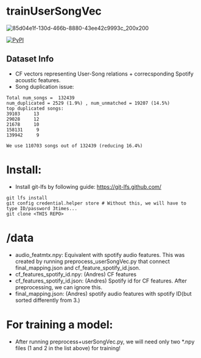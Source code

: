 # trainUserSongVec
![85d04e1f-130d-466b-8880-43ee42c9993c_200x200](https://user-images.githubusercontent.com/26891722/58658328-41c1e700-835b-11e9-96f7-6865dd885fe5.png)

[![PyPI](https://img.shields.io/badge/python-3.6%2C%203.7%20-blue.svg)]() 

## Dataset Info
* CF vectors representing User-Song relations + correcsponding Spotify acoustic features. 
* Song duplication issue:
```
Total num_songs =  132439
num_duplicated = 2529 (1.9%) , num_unmatched = 19207 (14.5%)
top duplicated songs:
39103     13
29028     12
21678     10
158131     9
139942     9

We use 110703 songs out of 132439 (reducing 16.4%)
```


# Install:
* Install git-lfs by following guide: https://git-lfs.github.com/
```
git lfs install
git config credential.helper store # Without this, we will have to type ID/password 3times... 
git clone <THIS REPO>
```

# /data
* audio_featmtx.npy: Equivalent with spotify audio features. This was created by running preprocess_userSongVec.py that connect final_mapping.json and cf_feature_spotify_id.json.
* cf_features_spotify_id.npy: (Andres) CF features
* cf_features_spotify_id.json: (Andres) Spotify id for CF features. After preprocessing, we can ignore this.
* final_mapping.json: (Andres) spotify audio features with spotify ID(but sorted differently from 3.)

# For training a model:
* After running preprocess+userSongVec.py, we will need only two *.npy files (1 and 2 in the list above) for training!

